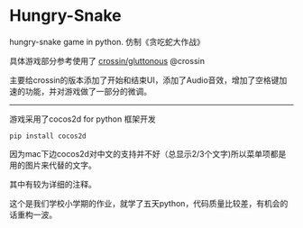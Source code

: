 # Hungry-Snake
hungry-snake game in python. 仿制《贪吃蛇大作战》 

具体游戏部分参考使用了 [crossin/gluttonous](https://github.com/crossin/gluttonous)
@crossin

主要给crossin的版本添加了开始和结束UI，添加了Audio音效，增加了空格键加速的功能，并对游戏做了一部分的微调。

---

游戏采用了cocos2d for python 框架开发

`pip install cocos2d`

因为mac下边cocos2d对中文的支持并不好（总显示2/3个文字)所以菜单项都是用的图片来代替的文字。

其中有较为详细的注释。


这个是我们学校小学期的作业，就学了五天python，代码质量比较差，有机会的话重构一波。



